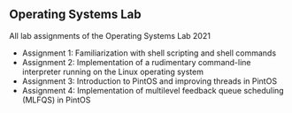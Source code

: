 ## Operating Systems Lab

All lab assignments of the Operating Systems Lab 2021 <br/>
- Assignment 1:   Familiarization with shell scripting and shell commands <br/>
- Assignment 2:   Implementation of a rudimentary command-line interpreter running on the Linux operating system <br/>
- Assignment 3:   Introduction to PintOS and improving threads in PintOS <br/>
- Assignment 4:   Implementation of multilevel feedback queue scheduling (MLFQS) in PintOS <br/>
